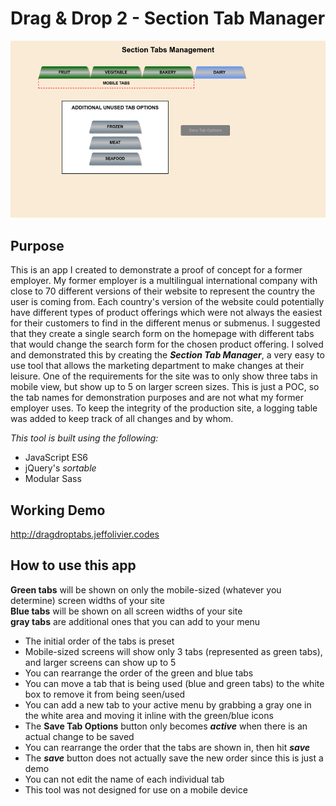 # Drag & Drop 2 - Section Tab Manager

![Page Image](./public/images/dragdrop_tabs.png)

## Purpose

This is an app I created to demonstrate a proof of concept for a former employer. My former employer is a multilingual international company with close to 70 different versions of their website to represent the country the user is coming from. Each country's version of the website could potentially have different types of product offerings which were not always the easiest for their customers to find in the different menus or submenus. I suggested that they create a single search form on the homepage with different tabs that would change the search form for the chosen product offering. I solved and demonstrated this by creating the **_Section Tab Manager_**, a very easy to use tool that allows the marketing department to make changes at their leisure. One of the requirements for the site was to only show three tabs in mobile view, but show up to 5 on larger screen sizes. This is just a POC, so the tab names for demonstration purposes and are not what my former employer uses. To keep the integrity of the production site, a logging table was added to keep track of all changes and by whom.

_This tool is built using the following:_

- JavaScript ES6
- jQuery's _sortable_
- Modular Sass

## Working Demo

http://dragdroptabs.jeffolivier.codes

## How to use this app

**Green tabs** will be shown on only the mobile-sized (whatever you determine) screen widths of your site<br>
**Blue tabs** will be shown on all screen widths of your site<br>
**gray tabs** are additional ones that you can add to your menu

- The initial order of the tabs is preset
- Mobile-sized screens will show only 3 tabs (represented as green tabs), and larger screens can show up to 5
- You can rearrange the order of the green and blue tabs
- You can move a tab that is being used (blue and green tabs) to the white box to remove it from being seen/used
- You can add a new tab to your active menu by grabbing a gray one in the white area and moving it inline with the green/blue icons
- The **Save Tab Options** button only becomes **_active_** when there is an actual change to be saved
- You can rearrange the order that the tabs are shown in, then hit **_save_**
- The **_save_** button does not actually save the new order since this is just a demo
- You can not edit the name of each individual tab
- This tool was not designed for use on a mobile device
